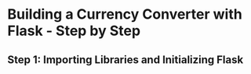 # Building a Currency Converter with Flask - Step by Step

## Step 1: Importing Libraries and Initializing Flask
